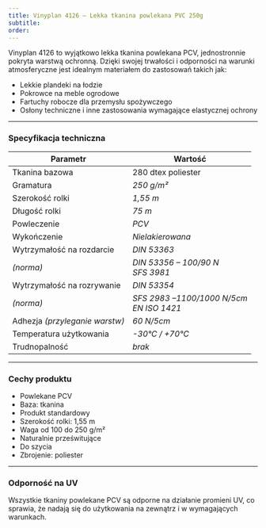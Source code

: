 ```yaml
---
title: Vinyplan 4126 – Lekka tkanina powlekana PVC 250g
subtitle: 
order: 
---
```



Vinyplan 4126 to wyjątkowo lekka tkanina powlekana PCV, jednostronnie pokryta warstwą ochronną. Dzięki swojej trwałości i odporności na warunki atmosferyczne jest idealnym materiałem do zastosowań takich jak:

- Lekkie plandeki na łodzie
- Pokrowce na meble ogrodowe
- Fartuchy robocze dla przemysłu spożywczego
- Osłony techniczne i inne zastosowania wymagające elastycznej ochrony

---

### **Specyfikacja techniczna**

| **Parametr**                  | **Wartość**                      |
|--------------------------------|----------------------------------|
| Tkanina bazowa                | 280 dtex poliester              |
| Gramatura                     | *250 g/m²*                      |
| Szerokość rolki               | *1,55 m*                        |
| Długość rolki                 | *75 m*                          |
| Powleczenie                   | *PCV*                           |
| Wykończenie                   | *Nielakierowana*                |
| Wytrzymałość na rozdarcie     | *DIN 53363*                     |
| *(norma)*                     | *DIN 53356 – 100/90 N*<br>*SFS 3981* |
| Wytrzymałość na rozrywanie    | *DIN 53354*                     |
| *(norma)*                     | *SFS 2983 –1100/1000 N/5cm*<br>*EN ISO 1421* |
| Adhezja *(przyleganie warstw)* | *60 N/5cm*                      |
| Temperatura użytkowania       | *-30°C / +70°C*                 |
| Trudnopalność                 | *brak*                          |

---

### **Cechy produktu**
- Powlekane PCV  
- Baza: tkanina  
- Produkt standardowy  
- Szerokość rolki: 1,55 m  
- Waga od 100 do 250 g/m²  
- Naturalnie prześwitujące  
- Do szycia  
- Zbrojenie: poliester  

---

### **Odporność na UV**
Wszystkie tkaniny powlekane PCV są odporne na działanie promieni UV, co sprawia, że nadają się do użytkowania na zewnątrz i w wymagających warunkach.

